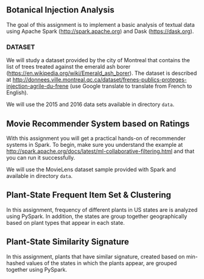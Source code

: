 ## Botanical Injection Analysis

The goal of this assignment is to implement a basic analysis of textual 
data using Apache Spark (http://spark.apache.org) and 
Dask (https://dask.org). 

### DATASET

We will study a dataset provided by the city of Montreal that contains 
the list of trees treated against the emerald ash borer 
(https://en.wikipedia.org/wiki/Emerald_ash_borer). The dataset is 
described at 
http://donnees.ville.montreal.qc.ca/dataset/frenes-publics-proteges-injection-agrile-du-frene 
(use Google translate to translate from French to English). 

We will use the 2015 and 2016 data sets available in directory `data`.

## Movie Recommender System based on Ratings

With this assignment you will get a practical hands-on of recommender
systems in Spark. To begin, make sure you understand the example
at http://spark.apache.org/docs/latest/ml-collaborative-filtering.html
and that you can run it successfully. 

We will use the MovieLens dataset sample provided with Spark and
available in directory `data`.

## Plant-State Frequent Item Set & Clustering

In this assignment, frequency of different plants in US states are is analyzed using PySpark. In addition, the states are group together geographically based on plant types that appear in each state.

## Plant-State Similarity Signature

In this assignment, plants that have similar signature, created based on min-hashed values of the states in which the plants appear, are grouped together using PySpark.